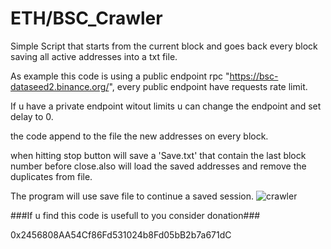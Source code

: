 # ETH/BSC_Crawler

Simple Script that starts from the current block and goes back every block saving all active addresses into a txt file. 

As example this code is using a public endpoint rpc "https://bsc-dataseed2.binance.org/", every public endpoint have requests rate limit.

If u have a private endpoint witout limits u can change the endpoint and set delay to 0.

the code append to the file the new addresses on every block.

when hitting stop button will save a 'Save.txt' that contain the last block number before close.also will load the saved addresses and remove the duplicates from file.

The program will use save file to continue a saved session.
![crawler](https://github.com/sayajinpt/ETH-BSC-Crawler/assets/61246703/476512a2-43cc-4173-9ab1-301cef15b280)

###If u find this code is usefull to you consider donation###

0x2456808AA54Cf86Fd531024b8Fd05bB2b7a671dC
